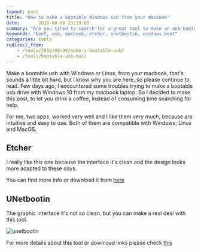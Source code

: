```yaml
---
layout: post
title: "How to make a bootable Windows usb from your macbook"
date:       2018-08-08 23:59:00
summary: "Are you tired to search for a great tool to make an usb bootable from your macbook ? Check this out and find two of the best tools: Etcher or UNetbootin"
keywords: "boot, usb, macbook, etcher, unetbootin, windows boot"
categories: tools
redirect_from: 
    - /tools/2018/08/09/make-a-bootable-usb/
    - /tools/bootable-usb-mac/
---
```


Make a bootable usb with Windows or Linux, from your macbook, that's sounds a little bit hard, but I know why you are here, so please continue to read. Few days ago, I encountered some troubles trying to make a bootable usb drive with Windows 10 from my macbook laptop. So I decided to make this post, to let you drink a coffee, instead of consuming time searching for help.

For me, two apps, worked very well and I like them very much, because are intuitive and easy to use. Both of them are compatible with Windows, Linux and MacOS.

## Etcher

I really like this one because the interface it's clean and the design looks more adapted to these days.

You can find more info or download it from [here](https://etcher.io/)

## UNetbootin

The graphic interface it's not so clean, but you can make a real deal with this tool.

<img src="https://unetbootin.github.io/screenshot4.jpg" alt="unetbootin" style="display: block; margin: 0 auto;">

For more details about this tool or download links please check [this](http://unetbootin.github.io/)

